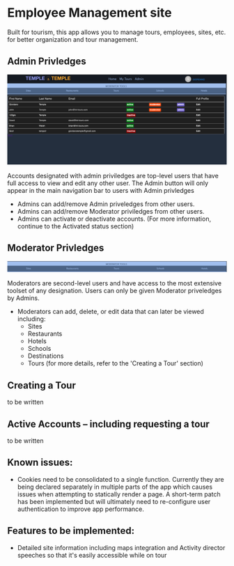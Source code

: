 # Employee Management site

Built for tourism, this app allows you to manage tours, employees, sites, etc. for better organization and tour management.

## Admin Privledges
!["Admin Home."](https://github.com/gtemple/employee-site-tnt/blob/main/docs/admin-home.png)

Accounts designated with admin priviledges are top-level users that have full access to view and edit any other user. The Admin button will only appear in the main navigation bar to users with Admin privledges

- Admins can add/remove Admin priveledges from other users.
- Admins can add/remove Moderator priviledges from other users.
- Admins can activate or deactivate accounts. (For more information, continue to the Activated status section)

## Moderator Privledges
!["Moderator Home."](https://github.com/gtemple/employee-site-tnt/blob/main/docs/moderator-home.png)

Moderators are second-level users and have access to the most extensive toolset of any designation.  Users can only be given Moderator priveledges by Admins.

- Moderators can add, delete, or edit data that can later be viewed including:
  - Sites
  - Restaurants
  - Hotels
  - Schools
  - Destinations
  - Tours (for more details, refer to the 'Creating a Tour' section)

## Creating a Tour
to be written

## Active Accounts – including requesting a tour
to be written


## Known issues:

- Cookies need to be consolidated to a single function. Currently they are being declared separately in multiple parts of the app which causes issues when attempting to statically render a page. A short-term patch has been implemented but will ultimately need to re-configure user authentication to improve app performance.


## Features to be implemented:

- Detailed site information including maps integration and Activity director speeches so that it's easily accessible while on tour
